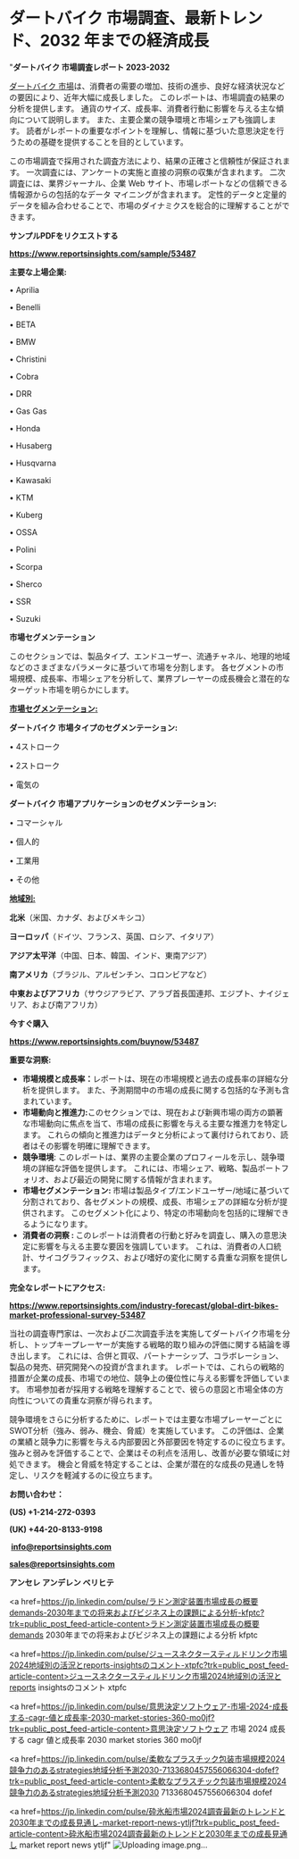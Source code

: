 # ダートバイク 市場調査、最新トレンド、2032 年までの経済成長

"<strong>ダートバイク 市場調査レポート 2023-2032</strong>

<a href=https://www.reportsinsights.com/sample/53487>ダートバイク 市場</a>は、消費者の需要の増加、技術の進歩、良好な経済状況などの要因により、近年大幅に成長しました。 このレポートは、市場調査の結果の分析を提供します。 通貨のサイズ、成長率、消費者行動に影響を与える主な傾向について説明します。 また、主要企業の競争環境と市場シェアも強調します。 読者がレポートの重要なポイントを理解し、情報に基づいた意思決定を行うための基礎を提供することを目的としています。

この市場調査で採用された調査方法により、結果の正確さと信頼性が保証されます。 一次調査には、アンケートの実施と直接の洞察の収集が含まれます。 二次調査には、業界ジャーナル、企業 Web サイト、市場レポートなどの信頼できる情報源からの包括的なデータ マイニングが含まれます。 定性的データと定量的データを組み合わせることで、市場のダイナミクスを総合的に理解することができます。

<strong><b>サンプルPDFをリクエストする</b></strong>

<a href=https://www.reportsinsights.com/sample/53487><strong><u>https://www.reportsinsights.com/sample/53487</u></strong></a>

<strong>主要な上場企業:</strong>

• Aprilia

• Benelli

• BETA

• BMW

• Christini

• Cobra

• DRR

• Gas Gas

• Honda

• Husaberg

• Husqvarna

• Kawasaki

• KTM

• Kuberg

• OSSA

• Polini

• Scorpa

• Sherco

• SSR

• Suzuki

<strong>市場セグメンテーション</strong>

このセクションでは、製品タイプ、エンドユーザー、流通チャネル、地理的地域などのさまざまなパラメータに基づいて市場を分割します。 各セグメントの市場規模、成長率、市場シェアを分析して、業界プレーヤーの成長機会と潜在的なターゲット市場を明らかにします。

<strong><u>市場セグメンテーション</u></strong><strong><u>:</u></strong>

<strong>ダートバイク 市場タイプのセグメンテーション:</strong>

• 4ストローク

• 2ストローク

• 電気の

<strong>ダートバイク 市場アプリケーションのセグメンテーション:</strong>

• コマーシャル

• 個人的

• 工業用

• その他

<strong><u>地域別</u></strong><strong><u>:</u></strong>

<strong>北米</strong>（米国、カナダ、およびメキシコ）

<strong>ヨーロッパ</strong>（ドイツ、フランス、英国、ロシア、イタリア）

<strong>アジア太平洋</strong>（中国、日本、韓国、インド、東南アジア）

<strong>南アメリカ</strong>（ブラジル、アルゼンチン、コロンビアなど）

<strong>中東およびアフリカ</strong>（サウジアラビア、アラブ首長国連邦、エジプト、ナイジェリア、および南アフリカ）

<strong>今すぐ購入</strong>

<a href=https://www.reportsinsights.com/buynow/53487><strong><u>https://www.reportsinsights.com/buynow/53487</u></strong></a>

<strong>重要な洞察:</strong>
<ul>
  <li><strong>市場規模と成長率：</strong>レポートは、現在の市場規模と過去の成長率の詳細な分析を提供します。 また、予測期間中の市場の成長に関する包括的な予測も含まれています。</li>
  <li><strong>市場動向と推進力:</strong>このセクションでは、現在および新興市場の両方の顕著な市場動向に焦点を当て、市場の成長に影響を与える主要な推進力を特定します。 これらの傾向と推進力はデータと分析によって裏付けられており、読者はその影響を明確に理解できます。</li>
  <li><strong>競争環境</strong>: このレポートは、業界の主要企業のプロフィールを示し、競争環境の詳細な評価を提供します。 これには、市場シェア、戦略、製品ポートフォリオ、および最近の開発に関する情報が含まれます。</li>
  <li><strong>市場セグメンテーション: </strong>市場は製品タイプ/エンドユーザー/地域に基づいて分割されており、各セグメントの規模、成長、市場シェアの詳細な分析が提供されます。 このセグメント化により、特定の市場動向を包括的に理解できるようになります。</li>
  <li><strong>消費者の洞察 : </strong>このレポートは消費者の行動と好みを調査し、購入の意思決定に影響を与える主要な要因を強調しています。 これは、消費者の人口統計、サイコグラフィックス、および嗜好の変化に関する貴重な洞察を提供します。</li>
</ul>
<strong>完全なレポートにアクセス:</strong>

<a href=https://www.reportsinsights.com/industry-forecast/global-dirt-bikes-market-professional-survey-53487><strong><u><b>https://www.reportsinsights.com/industry-forecast/global-dirt-bikes-market-professional-survey-53487</b></u></strong></a>

当社の調査専門家は、一次および二次調査手法を実施してダートバイク市場を分析し、トップキープレーヤーが実施する戦略的取り組みの評価に関する結論を導き出します。 これには、合併と買収、パートナーシップ、コラボレーション、製品の発売、研究開発への投資が含まれます。 レポートでは、これらの戦略的措置が企業の成長、市場での地位、競争上の優位性に与える影響を評価しています。 市場参加者が採用する戦略を理解することで、彼らの意図と市場全体の方向性についての貴重な洞察が得られます。

競争環境をさらに分析するために、レポートでは主要な市場プレーヤーごとにSWOT分析（強み、弱み、機会、脅威）を実施しています。 この評価は、企業の業績と競争力に影響を与える内部要因と外部要因を特定するのに役立ちます。 強みと弱みを評価することで、企業はその利点を活用し、改善が必要な領域に対処できます。 機会と脅威を特定することは、企業が潜在的な成長の見通しを特定し、リスクを軽減するのに役立ちます。

<strong>お問い合わせ：</strong>

<strong>(US) +1-214-272-0393</strong>

<strong>(UK) +44-20-8133-9198</strong>

<strong> </strong><a href=info@reportsinsights.com><strong><u>info@reportsinsights.com</u></strong></a>

<a href=sales@reportsinsights.com><strong><u>sales@reportsinsights.com</u></strong></a>

<strong>アンセレ アンデレン ベリヒテ</strong>

<a href=https://jp.linkedin.com/pulse/ラドン測定装置市場成長の概要demands-2030年までの将来およびビジネス上の課題による分析-kfptc?trk=public_post_feed-article-content>ラドン測定装置市場成長の概要demands 2030年までの将来およびビジネス上の課題による分析 kfptc</a>

<a href=https://jp.linkedin.com/pulse/ジュースネクタースティルドリンク市場2024地域別の活況とreports-insightsのコメント-xtpfc?trk=public_post_feed-article-content>ジュースネクタースティルドリンク市場2024地域別の活況とreports insightsのコメント xtpfc</a>

<a href=https://jp.linkedin.com/pulse/意思決定ソフトウェア-市場-2024-成長する-cagr-値と成長率-2030-market-stories-360-mo0jf?trk=public_post_feed-article-content>意思決定ソフトウェア 市場 2024 成長する cagr 値と成長率 2030 market stories 360 mo0jf</a>

<a href=https://jp.linkedin.com/pulse/柔軟なプラスチック包装市場規模2024競争力のあるstrategies地域分析予測2030-7133680457556066304-dofef?trk=public_post_feed-article-content>柔軟なプラスチック包装市場規模2024競争力のあるstrategies地域分析予測2030 7133680457556066304 dofef</a>

<a href=https://jp.linkedin.com/pulse/砕氷船市場2024調査最新のトレンドと2030年までの成長見通し-market-report-news-ytljf?trk=public_post_feed-article-content>砕氷船市場2024調査最新のトレンドと2030年までの成長見通し market report news ytljf</a>"
![Uploading image.png…]()
